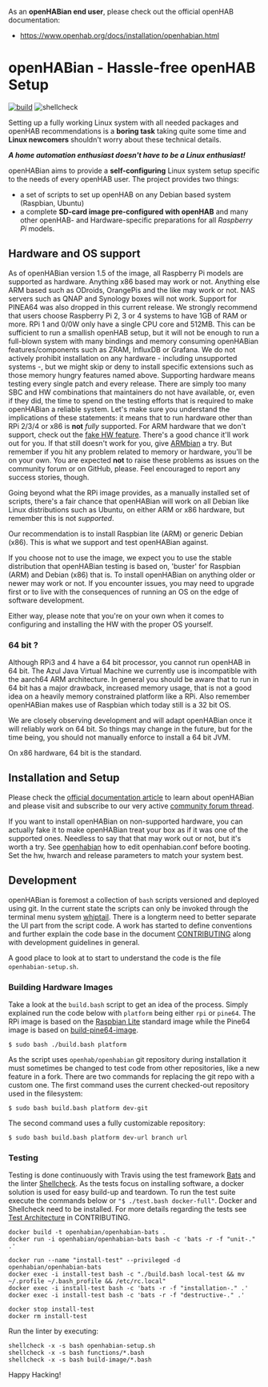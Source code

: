 ﻿As an **openHABian end user**, please check out the official openHAB documentation:  
-   <https://www.openhab.org/docs/installation/openhabian.html>

# openHABian - Hassle-free openHAB Setup
[![build](https://travis-ci.org/openhab/openhabian.svg?branch=master)](https://travis-ci.com/github/openhab/openhabian)
![shellcheck](https://github.com/openhab/openhabian/workflows/shellcheck/badge.svg?branch=master)

Setting up a fully working Linux system with all needed packages and openHAB recommendations is a **boring task** taking quite some time and **Linux newcomers** shouldn't worry about these technical details.

***A home automation enthusiast doesn't have to be a Linux enthusiast!***

openHABian aims to provide a **self-configuring** Linux system setup specific to the needs of every openHAB user.
The project provides two things:

*   a set of scripts to set up openHAB on any Debian based system (Raspbian, Ubuntu)
*   a complete **SD-card image pre-configured with openHAB** and many other openHAB- and Hardware-specific preparations for all *Raspberry Pi* models.

## Hardware and OS support
As of openHABian version 1.5 of the image, all Raspberry Pi models are supported as hardware.
Anything x86 based may work or not. Anything else ARM based such as ODroids, OrangePis and the like may work or not.
NAS servers such as QNAP and Synology boxes will not work. Support for PINEA64 was also dropped in this current release.
We strongly recommend that users choose Raspberry Pi 2, 3 or 4 systems to have 1GB of RAM or more. RPi 1 and 0/0W only have a single CPU core and 512MB. This can be sufficient to run a smallish openHAB setup, but it will not be enough to run a full-blown system with many bindings and memory consuming openHABian features/components such as ZRAM, InfluxDB or Grafana.
We do not actively prohibit installation on any hardware - including unsupported systems -, but we might skip or deny to install specific extensions such as those memory hungry features named above.
Supporting hardware means testing every single patch and every release. There are simply too many SBC and HW combinations that maintainers do not have available, or, even if they did, the time to spend on the testing efforts that is required to make openHABian a reliable system.
Let's make sure you understand the implications of these statements: it means that to run hardware other than RPi 2/3/4 or x86 is **not** _fully_ supported.
For ARM hardware that we don't support, check out the [fake HW feature](openhabian.md/#fake-hw).
There's a good chance it'll work out for you. If that still doesn't work for you, give [ARMbian](https://www.armbian.com/) a try.
But remember if you hit any problem related to memory or hardware, you'll be on your own. You are expected **not** to raise these problems as issues on the community forum or on GitHub, please. Feel encouraged to report any success stories, though.

Going beyond what the RPi image provides, as a manually installed set of scripts, there's a fair chance that openHABian will work on all Debian like Linux distributions such as Ubuntu, on either ARM or x86 hardware, but remember this is not _supported_.

Our recommendation is to install Raspbian lite (ARM) or generic Debian (x86). This is what we support and test openHABian against.

If you choose not to use the image, we expect you to use the stable distribution that openHABian testing is based on, 'buster' for Raspbian (ARM) and Debian (x86) that is.
To install openHABian on anything older or newer may work or not. If you encounter issues, you may need to upgrade first or to live with the consequences of running an OS on the edge of software development.

Either way, please note that you're on your own when it comes to configuring and installing the HW with the proper OS yourself.

### 64 bit ?
Although RPi3 and 4 have a 64 bit processor, you cannot run openHAB in 64 bit.
The Azul Java Virtual Machine we currently use is incompatible with the aarch64 ARM architecture.
In general you should be aware that to run in 64 bit has a major drawback, increased memory usage, that is not a good idea on a heavily memory constrained platform like a RPi.
Also remember openHABian makes use of Raspbian which today still is a 32 bit OS.

We are closely observing development and will adapt openHABian once it will reliably work on 64 bit.
So things may change in the future, but for the time being, you should not manually enforce to install a 64 bit JVM.

On x86 hardware, 64 bit is the standard.

## Installation and Setup
Please check the [official documentation article](https://www.openhab.org/docs/installation/openhabian.html) to learn about openHABian and please visit and subscribe to our very active [community forum thread](https://community.openhab.org/t/13379).

If you want to install openHABian on non-supported hardware, you can actually fake it to make openHABian treat your box as if it was one of the supported ones. Needless to say that that may work out or not, but it's worth a try.
See [openhabian](openhabian.md) how to edit openhabian.conf before booting. Set the hw, hwarch and release parameters to match your system best.

## Development
openHABian is foremost a collection of `bash` scripts versioned and deployed using git. In the current state the scripts can only be invoked through the terminal menu system [whiptail](https://en.wikibooks.org/wiki/Bash_Shell_Scripting/Whiptail). There is a longterm need to better separate the UI part from the script code. A work has started to define conventions and further explain the code base in the document [CONTRIBUTING](CONTRIBUTING.md) along with development guidelines in general.

A good place to look at to start to understand the code is the file `openhabian-setup.sh`.

### Building Hardware Images
Take a look at the `build.bash` script to get an idea of the process.
Simply explained run the code below with `platform` being either `rpi` or `pine64`. The RPi image is based on the [Raspbian Lite](https://www.raspberrypi.org/downloads/raspbian) standard image while the Pine64 image is based on [build-pine64-image](https://github.com/longsleep/build-pine64-image).
```
$ sudo bash ./build.bash platform
```
As the script uses `openhab/openhabian` git repository during installation it must sometimes be changed to test code from other repositories, like a new feature in a fork. There are two commands for replacing the git repo with a custom one. The first command uses the current checked-out repository used in the filesystem:
```
$ sudo bash build.bash platform dev-git
```
The second command uses a fully customizable repository:
```
$ sudo bash build.bash platform dev-url branch url
```

### Testing
Testing is done continuously with Travis using the test framework [Bats](https://github.com/bats-core/bats-core) and the linter [Shellcheck](https://www.shellcheck.net/).  As the tests focus on installing software, a docker solution is used for easy build-up and teardown. To run the test suite execute the commands below or `"$ ./test.bash docker-full"`. Docker and Shellcheck need to be installed. For more details regarding the tests see [Test Architecture](https://github.com/openhab/openhabian/blob/master/CONTRIBUTING.md#test-architecture) in CONTRIBUTING.

```
docker build -t openhabian/openhabian-bats .
docker run -i openhabian/openhabian-bats bash -c 'bats -r -f "unit-." .'

docker run --name "install-test" --privileged -d openhabian/openhabian-bats
docker exec -i install-test bash -c "./build.bash local-test && mv ~/.profile ~/.bash_profile && /etc/rc.local"                                                
docker exec -i install-test bash -c 'bats -r -f "installation-." .'
docker exec -i install-test bash -c 'bats -r -f "destructive-." .'

docker stop install-test
docker rm install-test
```
Run the linter by executing:
```
shellcheck -x -s bash openhabian-setup.sh
shellcheck -x -s bash functions/*.bash
shellcheck -x -s bash build-image/*.bash
```


Happy Hacking!
